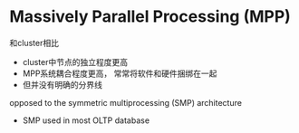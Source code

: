 # Massively Parallel Processing (MPP)

和cluster相比
- cluster中节点的独立程度更高
- MPP系统耦合程度更高， 常常将软件和硬件捆绑在一起
- 但并没有明确的分界线

opposed to the symmetric multiprocessing (SMP) architecture
- SMP used in most OLTP database
